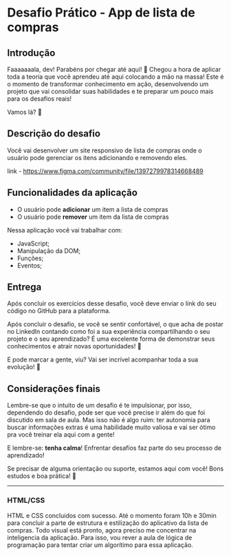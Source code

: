 # Desafio Prático - App de lista de compras

## Introdução
Faaaaaaala, dev! Parabéns por chegar até aqui! 💜
Chegou a hora de aplicar toda a teoria que você aprendeu até aqui colocando a mão na massa!
Este é o momento de transformar conhecimento em ação, desenvolvendo um projeto que vai consolidar suas habilidades e te preparar um pouco mais para os desafios reais!

Vamos lá? 🚀

## Descrição do desafio
Você vai desenvolver um site responsivo de lista de compras onde o usuário pode gerenciar os itens adicionando e removendo eles. 

link - https://www.figma.com/community/file/1397279978314668489

## Funcionalidades da aplicação
- O usuário pode **adicionar** um item a lista de compras
- O usuário pode **remover** um item da lista de compras

Nessa aplicação você vai trabalhar com:

- JavaScript;
- Manipulação da DOM;
- Funções;
- Eventos;

## Entrega
Após concluir os exercícios desse desafio, você deve enviar o link do seu código no GitHub para a plataforma. 

Após concluir o desafio, se você se sentir confortável, o que acha de postar no LinkedIn 
contando como foi a sua experiência compartilhando o seu projeto e o seu aprendizado?
É uma excelente forma de demonstrar seus conhecimentos e atrair novas oportunidades! 👀

E pode marcar a gente, viu? Vai ser incrível acompanhar toda a sua evolução! 💜

## Considerações finais
Lembre-se que o intuito de um desafio é te impulsionar, por isso, dependendo do desafio, pode ser que você precise ir além do que foi discutido em sala de aula. 
Mas isso não é algo ruim: ter autonomia para buscar informações extras é uma habilidade muito valiosa e vai ser ótimo pra você treinar ela aqui com a gente!

E lembre-se: **tenha calma**! Enfrentar desafios faz parte do seu processo de aprendizado! 

Se precisar de alguma orientação ou suporte, estamos aqui com você!
Bons estudos e boa prática! 💜

--- 
### HTML/CSS
HTML e CSS concluidos com sucesso. Até o momento foram 10h e 30min para concluir a parte de estrutura e estilização do aplicativo da lista de compras. Todo visual está pronto, agora preciso me concentrar na inteligencia da aplicação. Para isso, vou rever a aula de lógica de programação para tentar criar um algorítimo para essa aplicação. 